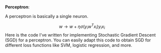 **Perceptron**:

A perceptron is basically a single neuron. 

$$w \to w + \eta \sigma(y_iw^Tx_i)y_ix_i$$
Here is the code I've written for implementing Stochastic Gradient Descent (SGD) for a perceptron. You can easily adapt this code to obtain SGD for different loss functions like SVM, logistic regression, and more.
